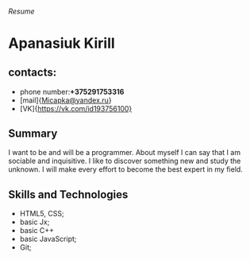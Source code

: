 ###### Resume
# Apanasiuk Kirill
## contacts:
* phone number:**+375291753316**
* [mail]{Micapka@yandex.ru}
* [VK]{https://vk.com/id193756100} 
## Summary
I want to be and will be a programmer. About myself I can say that I am sociable and inquisitive. I like to discover something new and study the unknown. I will make every effort to become the best expert in my field.
## Skills and Technologies 
* HTML5,  CSS;
* basic Jx;
* basic C++
* basic JavaScript;
* Git;
